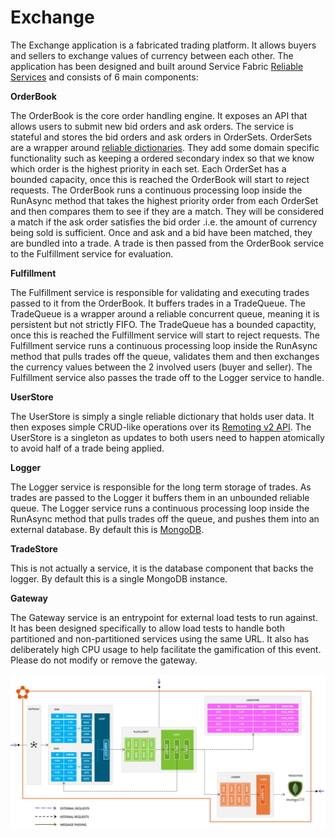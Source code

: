 # Exchange

The Exchange application is a fabricated trading platform. It allows buyers and sellers to exchange values of currency between each other. The application has been designed and built around Service Fabric [Reliable Services](https://docs.microsoft.com/en-us/azure/service-fabric/service-fabric-reliable-services-introduction) and consists of 6 main components:

__OrderBook__

The OrderBook is the core order handling engine. It exposes an API that allows users to submit new bid orders and ask orders. The service is stateful and stores the bid orders and ask orders in OrderSets. OrderSets are a wrapper around [reliable dictionaries](https://docs.microsoft.com/en-us/azure/service-fabric/service-fabric-reliable-services-reliable-collections). They add some domain specific functionality such as keeping a ordered secondary index so that we know which order is the highest priority in each set. Each OrderSet has a bounded capacity, once this is reached the OrderBook will start to reject requests.
The OrderBook runs a continuous processing loop inside the RunAsync method that takes the highest priority order from each OrderSet and then compares them to see if they are a match. They will be considered a match if the ask order satisfies the bid order .i.e. the amount of currency being sold is sufficient.
Once and ask and a bid have been matched, they are bundled into a trade. A trade is then passed from the OrderBook service to the Fulfillment service for evaluation.

__Fulfillment__

The Fulfillment service is responsible for validating and executing trades passed to it from the OrderBook. It buffers trades in a TradeQueue. The TradeQueue is a wrapper around a reliable concurrent queue, meaning it is persistent but not strictly FIFO. The TradeQueue has a bounded capactity, once this is reached the Fulfillment service will start to reject requests.
The Fulfillment service runs a continuous processing loop inside the RunAsync method that pulls trades off the queue, validates them and then exchanges the currency values between the 2 involved users (buyer and seller).
The Fulfillment service also passes the trade off to the Logger service to handle.

__UserStore__

The UserStore is simply a single reliable dictionary that holds user data. It then exposes simple CRUD-like operations over its [Remoting v2 API](https://docs.microsoft.com/en-us/azure/service-fabric/service-fabric-reliable-services-communication-remoting#how-to-use-remoting-v2-stack). The UserStore is a singleton as updates to both users need to happen atomically to avoid half of a trade being applied.

__Logger__

The Logger service is responsible for the long term storage of trades. As trades are passed to the Logger it buffers them in an unbounded reliable queue. 
The Logger service runs a continuous processing loop inside the RunAsync method that pulls trades off the queue,
and pushes them into an external database. By default this is [MongoDB](https://www.mongodb.com/).

__TradeStore__

This is not actually a service, it is the database component that backs the logger. 
By default this is a single MongoDB instance.

__Gateway__

The Gateway service is an entrypoint for external load tests to run against. It has been designed specifically to allow load tests to handle both partitioned and non-partitioned services using the same URL. It also has deliberately high CPU usage to help facilitate the gamification of this event. Please do not modify or remove the gateway.

![](Docs/Architecture.png)